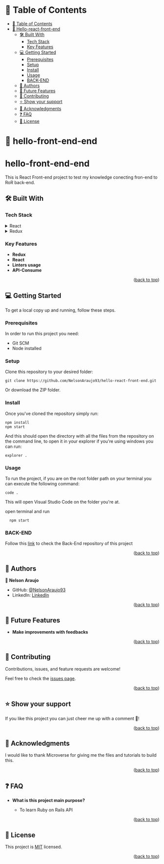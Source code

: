 <a name="readme-top"></a>

# 📗 Table of Contents

- [📗 Table of Contents](#-table-of-contents)
- [📖 Hello-react-front-end ](#-hello-react-front-end-)
  - [🛠 Built With ](#-built-with-)
    - [Tech Stack ](#tech-stack-)
    - [Key Features ](#key-features-)
  - [💻 Getting Started ](#-getting-started-)
    - [Prerequisites](#prerequisites)
    - [Setup](#setup)
    - [Install](#install)
    - [Usage](#usage)
    - [BACK-END](#back-end)
  - [👥 Authors ](#-authors-)
  - [🔭 Future Features ](#-future-features-)
  - [🤝 Contributing ](#-contributing-)
  - [⭐️ Show your support ](#️-show-your-support-)
  - [🙏 Acknowledgments ](#-acknowledgments-)
  - [❓ FAQ ](#-faq-)
  - [📝 License ](#-license-)

# 📖 hello-front-end-end <a name="about-project"></a>

# hello-front-end-end
This is React Front-end project to test my knowledge conecting fron-end to RoR back-end.
## 🛠 Built With <a name="built-with"></a>

### Tech Stack <a name="tech-stack"></a>
<details>
  <summary>React</summary>
  <ul>
    <li><a href="https://react.dev/">React</a></li>
  </ul>
</details>
<details>
  <summary>Redux</summary>
  <ul>
    <li><a href="https://redux.js.org/">Redux</a></li>
  </ul>
</details>


### Key Features <a name="key-features"></a>
- **Redux**
- **React**
- **Linters usage**
- **API-Consume**

<p align="right">(<a href="#readme-top">back to top</a>)</p>

## 💻 Getting Started <a name="getting-started"></a>

To get a local copy up and running, follow these steps.

### Prerequisites

In order to run this project you need:

- Git SCM
- Node installed

### Setup

Clone this repository to your desired folder:

```
git clone https://github.com/NelsonAraujo93/hello-react-front-end.git
```

Or download the ZIP folder.

### Install

Once you've cloned the repository simply run:

```
npm install
npm start
```

And this should open the directory with all the files from the repository on the command line, to open it in your explorer if you're using windows you can run:

```
explorer .
```

### Usage

To run the project, if you are on the root folder path on your terminal you can execute the following command:

```
code .
```

This will open Visual Studio Code on the folder you're at.

open terminal and run

```
  npm start
```
### BACK-END

Follow this [link](https://github.com/NelsonAraujo93/hello-rails-back-end) to check the Back-End repository of this project
<p align="right">(<a href="#readme-top">back to top</a>)</p>

## 👥 Authors <a name="authors"></a>

👤 **Nelson Araujo**

- GitHub: [@NelsonAraujo93](https://github.com/NelsonAraujo93)
- LinkedIn: [LinkedIn](https://www.linkedin.com/in/nelson-araujo-paredes/)

<p align="right">(<a href="#readme-top">back to top</a>)</p>

## 🔭 Future Features <a name="future-features"></a>
- **Make improvements with feedbacks**  

<p align="right">(<a href="#readme-top">back to top</a>)</p>

## 🤝 Contributing <a name="contributing"></a>

Contributions, issues, and feature requests are welcome!

Feel free to check the [issues page](https://github.com/NelsonAraujo93/hello-react-front-end/issues).

<p align="right">(<a href="#readme-top">back to top</a>)</p>

<!-- SUPPORT -->

## ⭐️ Show your support <a name="support"></a>

If you like this project you can just cheer me up with a comment 🙂!

<p align="right">(<a href="#readme-top">back to top</a>)</p>

## 🙏 Acknowledgments <a name="acknowledgements"></a>

I would like to thank Microverse for giving me the files and tutorials to build this.

<p align="right">(<a href="#readme-top">back to top</a>)</p>

## ❓ FAQ <a name="faq"></a>

- **What is this project main purpose?**

  - To learn Ruby on Rails API

<p align="right">(<a href="#readme-top">back to top</a>)</p>

## 📝 License <a name="license"></a>

This project is [MIT](./LICENSE) licensed.

<p align="right">(<a href="#readme-top">back to top</a>)</p>